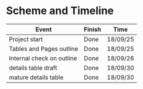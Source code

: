 # Scheme and Timeline
|Event|Finish|Time|
|----|------|----|
|Project start|Done|18/09/25|
|Tables and Pages outline|Done|18/09/25|
|Internal check on outline|Done|18/09/26|
|details table draft|Done|18/09/30|
|mature details table|Done|18/09/30|

